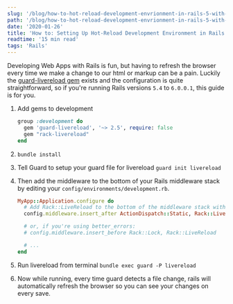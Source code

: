 ```yaml
---
slug: '/blog/how-to-hot-reload-development-envrionment-in-rails-5-with-guard'
path: '/blog/how-to-hot-reload-development-envrionment-in-rails-5-with-guard'
date: '2020-01-26'
title: 'How to: Setting Up Hot-Reload Development Environment in Rails 5 Using Guard'
readtime: '15 min read'
tags: 'Rails'
---
```


Developing Web Apps with Rails is fun, but having to refresh the browser every time we make a change to our html or markup can be a pain. Luckily the [guard-livereload gem](https://github.com/guard/guard-livereload) exists and the configuration is quite straightforward, so if you're running Rails versions `5.4` to `6.0.0.1`, this guide is for you.

1. Add gems to development

   ```ruby
   group :development do
     gem 'guard-livereload', '~> 2.5', require: false
     gem "rack-livereload"
   end
   ```

2. `bundle install`

3. Tell Guard to setup your guard file for livereload `guard init livereload`

4. Then add the middleware to the bottom of your Rails middleware stack by editing your `config/environments/development.rb`.

   ```ruby
   MyApp::Application.configure do
     # Add Rack::LiveReload to the bottom of the middleware stack with the default options:
     config.middleware.insert_after ActionDispatch::Static, Rack::LiveReload

     # or, if you're using better_errors:
     # config.middleware.insert_before Rack::Lock, Rack::LiveReload

     # ...
   end
   ```

5. Run livereload from terminal `bundle exec guard -P livereload`

6. Now while running, every time guard detects a file change, rails will automatically refresh the browser so you can see your changes on every save.
